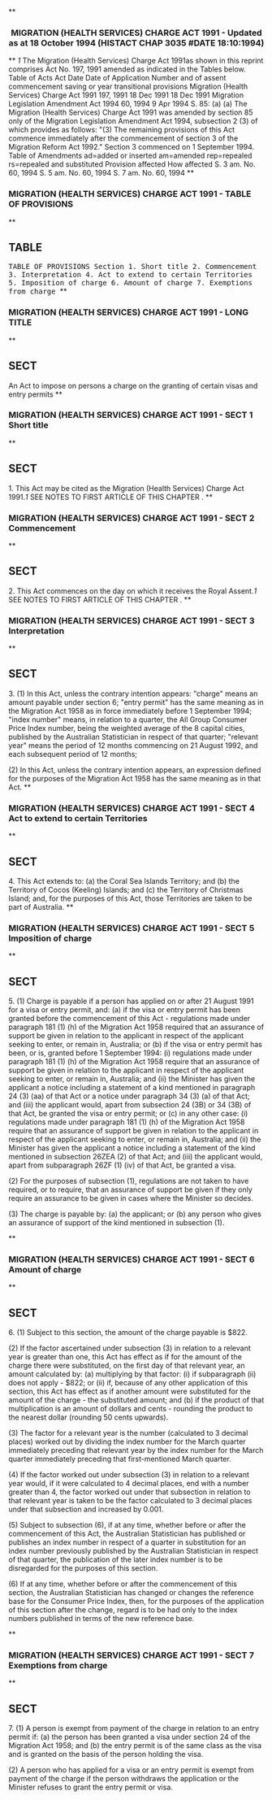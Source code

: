 **<b>

### <center><name>MIGRATION (HEALTH SERVICES) CHARGE ACT 1991 - Updated as at 18 October 1994 (HISTACT CHAP 3035 #DATE 18:10:1994) </name></center>
</b>** *1* The Migration (Health Services) Charge Act 1991as shown in this reprint comprises Act No. 197, 1991 amended as indicated in the Tables below.<lf>                             Table of Acts<lf>     Act             Date              Date of              Application<lf>     Number and      of assent         commencement         saving or<lf>     year                                                   transitional<lf>                                                            provisions<lf>     Migration (Health Services) Charge Act 1991<lf>     197, 1991       18 Dec 1991       18 Dec 1991<lf>     Migration Legislation Amendment Act 1994<lf>     60, 1994        9 Apr 1994        S. 85: (a)<lf>     (a) The Migration (Health Services) Charge Act 1991 was amended by<lf>     section 85 only of the Migration Legislation Amendment Act 1994,<lf>     subsection 2 (3) of which provides as follows:<lf>     "(3) The remaining provisions of this Act commence immediately after<lf>     the commencement of section 3 of the Migration Reform Act 1992."<lf>     Section 3 commenced on 1 September 1994.<lf>                         Table of Amendments<lf>     ad=added or inserted am=amended rep=repealed rs=repealed and substituted<lf>     Provision affected   How affected<lf>     S. 3                 am. No. 60, 1994<lf>     S. 5                 am. No. 60, 1994<lf>     S. 7                 am. No. 60, 1994<lf> </lf></lf></lf></lf></lf></lf></lf></lf></lf></lf></lf></lf></lf></lf></lf></lf></lf></lf></lf></lf></lf></lf>
**<b>

### <name>MIGRATION (HEALTH SERVICES) CHARGE ACT 1991 - TABLE OF PROVISIONS </name>
</b>** 

## TABLE
<tables> <tt>                          TABLE OF PROVISIONS<lf> Section<lf>     1\.    Short title<lf>     2\.    Commencement<lf>     3\.    Interpretation<lf>     4\.    Act to extend to certain Territories<lf>     5\.    Imposition of charge<lf>     6\.    Amount of charge<lf>     7\.    Exemptions from charge<lf> </lf></lf></lf></lf></lf></lf></lf></lf></lf></tt></tables>
**<b>

### <name>MIGRATION (HEALTH SERVICES) CHARGE ACT 1991 - LONG TITLE </name>
</b>** 

## SECT
<sect>     An Act to impose on persons a charge on the granting of certain visas<lf>                             and entry permits<lf> </lf></lf></sect>
**<b>

### <name>MIGRATION (HEALTH SERVICES) CHARGE ACT 1991 - SECT 1 Short title </name>
</b>** 

## SECT
<sect>   1\. This Act may be cited as the Migration (Health Services) Charge Act 1991.*1* SEE NOTES TO FIRST ARTICLE OF THIS CHAPTER . </sect>
**<b>

### <name>MIGRATION (HEALTH SERVICES) CHARGE ACT 1991 - SECT 2 Commencement </name>
</b>** 

## SECT
<sect>   2\. This Act commences on the day on which it receives the Royal Assent.*1* SEE NOTES TO FIRST ARTICLE OF THIS CHAPTER . </sect>
**<b>

### <name>MIGRATION (HEALTH SERVICES) CHARGE ACT 1991 - SECT 3 Interpretation </name>
</b>** 

## SECT
<sect>   3\. (1) In this Act, unless the contrary intention appears:<lf>   "charge" means an amount payable under section 6;<lf>   "entry permit" has the same meaning as in the Migration Act 1958 as in force immediately before 1 September 1994;<lf>   "index number" means, in relation to a quarter, the All Group Consumer Price Index number, being the weighted average of the 8 capital cities, published by the Australian Statistician in respect of that quarter;<lf>   "relevant year" means the period of 12 months commencing on 21 August 1992, and each subsequent period of 12 months; 

<lf>   (2) In this Act, unless the contrary intention appears, an expression defined for the purposes of the Migration Act 1958 has the same meaning as in that Act. </lf>
</lf></lf></lf></lf></sect>
**<b>

### <name>MIGRATION (HEALTH SERVICES) CHARGE ACT 1991 - SECT 4 Act to extend to certain Territories </name>
</b>** 

## SECT
<sect>   4\. This Act extends to:<lf>   (a) the Coral Sea Islands Territory;  and<lf>   (b) the Territory of Cocos (Keeling) Islands;  and<lf>   (c) the Territory of Christmas Island;<lf> and, for the purposes of this Act, those Territories are taken to be part of Australia. </lf></lf></lf></lf></sect>
**<b>

### <name>MIGRATION (HEALTH SERVICES) CHARGE ACT 1991 - SECT 5 Imposition of charge </name>
</b>** 

## SECT
<sect>   5\. (1) Charge is payable if a person has applied on or after 21 August 1991 for a visa or entry permit, and:<lf>   (a) if the visa or entry permit has been granted before the commencement of this Act - regulations made under paragraph 181 (1) (h) of the Migration Act 1958 required that an assurance of support be given in relation to the applicant in respect of the applicant seeking to enter, or remain in, Australia; or<lf>   (b) if the visa or entry permit has been, or is, granted before 1 September 1994:<lf>     (i) regulations made under paragraph 181 (1) (h) of the Migration Act<lf> 1958 require that an assurance of support be given in relation to the applicant in respect of the applicant seeking to enter, or remain in, Australia;  and<lf>     (ii) the Minister has given the applicant a notice including a<lf> statement of a kind mentioned in paragraph 24 (3) (aa) of that Act or a notice under paragraph 34 (3) (a) of that Act;  and<lf>     (iii) the applicant would, apart from subsection 24 (3B) or 34 (3B)<lf> of that Act, be granted the visa or entry permit; or<lf>   (c) in any other case:<lf>     (i) regulations made under paragraph 181 (1) (h) of the Migration Act<lf> 1958 require that an assurance of support be given in relation to the applicant in respect of the applicant seeking to enter, or remain in, Australia; and<lf>     (ii) the Minister has given the applicant a notice including a<lf> statement of the kind mentioned in subsection 26ZEA (2) of that Act; and<lf>     (iii) the applicant would, apart from subparagraph 26ZF (1) (iv) of<lf> that Act, be granted a visa. 

<lf>   (2) For the purposes of subsection (1), regulations are not taken to have required, or to require, that an assurance of support be given if they only require an assurance to be given in cases where the Minister so decides. <p><lf>   (3) The charge is payable by:<lf>   (a) the applicant; or<lf>   (b) any person who gives an assurance of support of the kind mentioned in subsection (1). </lf></lf></lf></p></lf>
</lf></lf></lf></lf></lf></lf></lf></lf></lf></lf></lf></lf></lf></lf></lf></sect>
**<b>

### <name>MIGRATION (HEALTH SERVICES) CHARGE ACT 1991 - SECT 6 Amount of charge </name>
</b>** 

## SECT
<sect>   6\. (1) Subject to this section, the amount of the charge payable is $822\. 

<lf>   (2) If the factor ascertained under subsection (3) in relation to a relevant year is greater than one, this Act has effect as if for the amount of the charge there were substituted, on the first day of that relevant year, an amount calculated by:<lf>   (a) multiplying by that factor:<lf>     (i) if subparagraph (ii) does not apply - $822; or<lf>     (ii) if, because of any other application of this section, this Act<lf> has effect as if another amount were substituted for the amount of the charge - the substituted amount; and<lf>   (b) if the product of that multiplication is an amount of dollars and cents - rounding the product to the nearest dollar (rounding 50 cents upwards). <p><lf>   (3) The factor for a relevant year is the number (calculated to 3 decimal places) worked out by dividing the index number for the March quarter immediately preceding that relevant year by the index number for the March quarter immediately preceding that first-mentioned March quarter. <p><lf>   (4) If the factor worked out under subsection (3) in relation to a relevant year would, if it were calculated to 4 decimal places, end with a number greater than 4, the factor worked out under that subsection in relation to that relevant year is taken to be the factor calculated to 3 decimal places under that subsection and increased by 0.001\. <p><lf>   (5) Subject to subsection (6), if at any time, whether before or after the commencement of this Act, the Australian Statistician has published or publishes an index number in respect of a quarter in substitution for an index number previously published by the Australian Statistician in respect of that quarter, the publication of the later index number is to be disregarded for the purposes of this section. <p><lf>   (6) If at any time, whether before or after the commencement of this section, the Australian Statistician has changed or changes the reference base for the Consumer Price Index, then, for the purposes of the application of this section after the change, regard is to be had only to the index numbers published in terms of the new reference base. </lf></p></lf></p></lf></p></lf></p></lf></lf></lf></lf></lf></lf>
</sect>
**<b>

### <name>MIGRATION (HEALTH SERVICES) CHARGE ACT 1991 - SECT 7 Exemptions from charge </name>
</b>** 

## SECT
<sect>   7\. (1) A person is exempt from payment of the charge in relation to an entry permit if:<lf>   (a) the person has been granted a visa under section 24 of the Migration Act 1958; and<lf>   (b) the entry permit is of the same class as the visa and is granted on the basis of the person holding the visa. 

<lf>   (2) A person who has applied for a visa or an entry permit is exempt from payment of the charge if the person withdraws the application or the Minister refuses to grant the entry permit or visa. </lf>
</lf></lf></sect>
